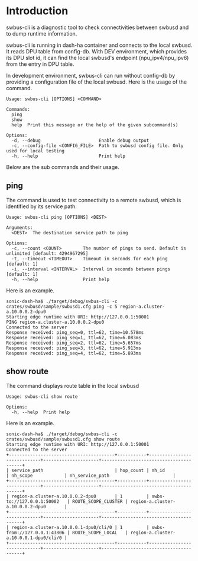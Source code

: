 # Introduction
swbus-cli is a diagnostic tool to check connectivities between swbusd and to dump runtime information. 

swbus-cli is running in dash-ha container and connects to the local swbusd. It reads DPU table from config-db. With DEV environment, which provides its DPU slot id, it can find the local swbusd's endpoint (npu_ipv4/npu_ipv6) from the entry in DPU table.

In development environment, swbus-cli can run without config-db by providing a configuration file of the local swbusd. 
Here is the usage of the command.
```
Usage: swbus-cli [OPTIONS] <COMMAND>

Commands:
  ping  
  show  
  help  Print this message or the help of the given subcommand(s)

Options:
  -d, --debug                      Enable debug output
  -c, --config-file <CONFIG_FILE>  Path to swbusd config file. Only used for local testing
  -h, --help                       Print help
```
Below are the sub commands and their usage.

## ping
The command is used to test connectivity to a remote swbusd, which is identified by its service path.
```
Usage: swbus-cli ping [OPTIONS] <DEST>

Arguments:
  <DEST>  The destination service path to ping

Options:
  -c, --count <COUNT>        The number of pings to send. Default is unlimited [default: 4294967295]
  -t, --timeout <TIMEOUT>    Timeout in seconds for each ping [default: 1]
  -i, --interval <INTERVAL>  Interval in seconds between pings [default: 1]
  -h, --help                 Print help
```

Here is an example.
```
sonic-dash-ha$ ./target/debug/swbus-cli -c crates/swbusd/sample/swbusd1.cfg ping -c 5 region-a.cluster-a.10.0.0.2-dpu0
Starting edge runtime with URI: http://127.0.0.1:50001
PING region-a.cluster-a.10.0.0.2-dpu0
Connected to the server
Response received: ping_seq=0, ttl=62, time=10.578ms
Response received: ping_seq=1, ttl=62, time=6.083ms
Response received: ping_seq=2, ttl=62, time=5.657ms
Response received: ping_seq=3, ttl=62, time=5.913ms
Response received: ping_seq=4, ttl=62, time=5.893ms
```

## show route
The command displays route table in the local swbusd
```
Usage: swbus-cli show route

Options:
  -h, --help  Print help
```
Here is an example.
```
sonic-dash-ha$ ./target/debug/swbus-cli -c crates/swbusd/sample/swbusd1.cfg show route
Starting edge runtime with URI: http://127.0.0.1:50001
Connected to the server
+----------------------------------------+-----------+-----------------------------+---------------------+----------------------------------------+
| service_path                           | hop_count | nh_id                       | nh_scope            | nh_service_path                        |
+----------------------------------------+-----------+-----------------------------+---------------------+----------------------------------------+
| region-a.cluster-a.10.0.0.2-dpu0       | 1         | swbs-to://127.0.0.1:50002   | ROUTE_SCOPE_CLUSTER | region-a.cluster-a.10.0.0.2-dpu0       |
+----------------------------------------+-----------+-----------------------------+---------------------+----------------------------------------+
| region-a.cluster-a.10.0.0.1-dpu0/cli/0 | 1         | swbs-from://127.0.0.1:43806 | ROUTE_SCOPE_LOCAL   | region-a.cluster-a.10.0.0.1-dpu0/cli/0 |
+----------------------------------------+-----------+-----------------------------+---------------------+----------------------------------------+
```
